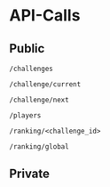 # API-Calls

## Public

`/challenges`

`/challenge/current`

`/challenge/next`

`/players`

`/ranking/<challenge_id>`

`/ranking/global`

## Private